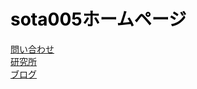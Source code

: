 <DOCTYPE html>
<body>
<title>sota005ホームページ</title>
<h1>sota005ホームページ</h1>
<a href="https://mail.google.com/mail/?view=cm&to=soutanic005@gmail.com&su=HPからの問い合わせ">問い合わせ</a>
<br>
<a href="https://soutanic.github.io/sotanic.github.io/">研究所</a>
<br>
<a href="https://soutanic005.blogspot.com/">ブログ</a>
</body>
<head>
	<style>
		h1{
			color: black;
			}
   </style>
	
